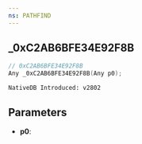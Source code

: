 ```yaml
---
ns: PATHFIND 
---
```


## _0xC2AB6BFE34E92F8B

```c
// 0xC2AB6BFE34E92F8B 
Any _0xC2AB6BFE34E92F8B(Any p0);
```

```
NativeDB Introduced: v2802
```

## Parameters
* **p0**:
